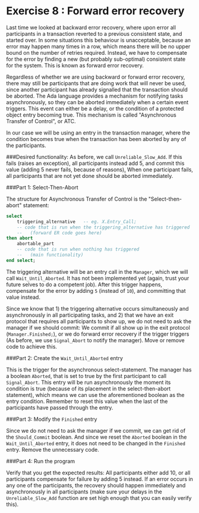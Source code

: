 Exercise 8 : Forward error recovery
===================================

Last time we looked at backward error recovery, where upon error all participants in a transaction reverted to a previous consistent state, and started over. In some situations this behaviour is unacceptable, because an error may happen many times in a row, which means there will be no upper bound on the number of retries required. Instead, we have to compensate for the error by finding a new (but probably sub-optimal) consistent state for the system. This is known as forward error recovery.

Regardless of whether we are using backward or forward error recovery, there may still be participants that are doing work that will never be used, since another participant has already signalled that the transaction should be aborted. The Ada language provides a mechanism for notifying tasks asynchronously, so they can be aborted immediately when a certain event triggers. This event can either be a delay, or the condition of a protected object entry becoming true. This mechanism is called "Asynchronous Transfer of Control", or ATC. 

In our case we will be using an entry in the transaction manager, where the condition becomes true when the transaction has been aborted by any of the participants.


###Desired functionality:
As before, we call `Unreliable_Slow_Add`. If this fails (raises an exception), all participants instead add 5, and commit this value (adding 5 never fails, because of reasons)[.](http://threewordphrase.com/pardonme.htm) When one participant fails, all participants that are not yet done should be aborted immediately.


###Part 1: Select-Then-Abort

The structure for Asynchronous Transfer of Control is the "Select-then-abort" statement:

```Ada
select
    triggering_alternative   -- eg. X.Entry_Call;
    -- code that is run when the triggering_alternative has triggered
    --   (forward ER code goes here)
then abort
    abortable_part
    -- code that is run when nothing has triggered
    --   (main functionality)
end select;
```

The triggering alternative will be an entry call in the `Manager`, which we will call `Wait_Until_Aborted`. It has not been implemented yet (again, trust your future selves to do a competent job). After this trigger happens, compensate for the error by adding `5` (instead of `10`), and committing that value instead.

Since we know that 1) the triggering alternative occurs simultaneously and asynchronously in all participating tasks, and 2) that we have an exit protocol that requires all participants to show up, we do not need to ask the manager if we should commit: We commit if all show up in the exit protocol (`Manager.Finished;`), or we do forward error recovery if the trigger triggers (As before, we use `Signal_Abort` to notify the manager). Move or remove code to achieve this.

###Part 2: Create the `Wait_Until_Aborted` entry

This is the trigger for the asynchronous select-statement. The manager has a boolean `Aborted`, that is set to true by the first participant to call `Signal_Abort`. This entry will be run asynchronously the moment its condition is true (because of its placement in the select-then-abort statement), which means we can use the aforementioned boolean as the entry condition. Remember to reset this value when the last of the participants have passed through the entry.

###Part 3: Modify the `Finished` entry

Since we do not need to ask the manager if we commit, we can get rid of the `Should_Commit` boolean. And since we reset the `Aborted` boolean in the `Wait_Until_Aborted` entry, it does not need to be changed in the `Finished` entry. Remove the unnecessary code.

###Part 4: Run the program

Verify that you get the expected results: All participants either add 10, or all participants compensate for failure by adding 5 instead. If an error occurs in any one of the participants, the recovery should happen immediately and asynchronously in all participants (make sure your delays in the `Unreliable_Slow_Add` function are set high enough that you can easily verify this).







